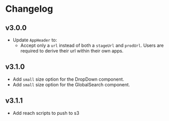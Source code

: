 # Changelog

## v3.0.0

- Update `AppHeader` to:
  - Accept only a `url` instead of both a `stageUrl` and `prodUrl`. Users are required to derive their url within their own apps.

## v3.1.0

- Add `small` size option for the DropDown component.
- Add `small` size option for the GlobalSearch component.

## v3.1.1

- Add reach scripts to push to s3
